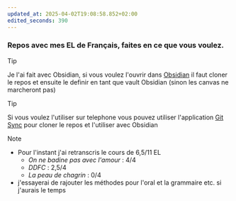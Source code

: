 ```yaml
---
updated_at: 2025-04-02T19:08:58.852+02:00
edited_seconds: 390
---
```

### Repos avec mes EL de Français, faites en ce que vous voulez.

> [!tip] 
>Je l'ai fait avec Obsidian, si vous voulez l'ouvrir dans [Obsidian](https://obsidian.md/) il faut cloner le repos et 
>ensuite le definir en tant que vault Obsidian (sinon les canvas ne marcheront pas)

>[!tip] 
>Si vous voulez l'utiliser sur telephone vous pouvez utiliser l'application [Git Sync](https://play.google.com/store/apps/details?id=com.viscouspot.gitsync&hl=fr&pli=1) pour cloner le repos et l'utiliser avec Obsidian 

>[!note]
> - Pour l'instant j'ai retranscris le cours de 6,5/11 EL
> 	- *On ne badine pas avec l'amour* : 4/4
> 	- *DDFC* : 2,5/4
> 	- *La peau de chagrin* : 0/4
> - j'essayerai de rajouter les méthodes pour l'oral et la grammaire etc. si j'aurais le temps
